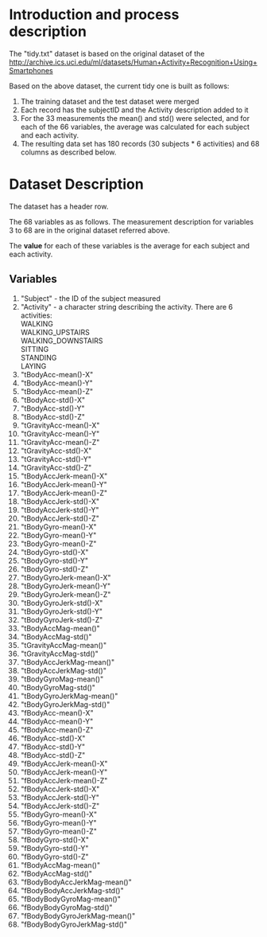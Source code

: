 # Introduction and process description

The "tidy.txt" dataset is based on the original dataset of the http://archive.ics.uci.edu/ml/datasets/Human+Activity+Recognition+Using+Smartphones

Based on the above dataset, the current tidy one is built as follows: 

1. The training dataset and the test dataset were merged
2. Each record has the subjectID and the Activity description added to it
3. For the 33 measurements the mean() and std() were selected, and for each of the 66 variables, the average was calculated for each subject and each activity.
4. The resulting data set has 180 records (30 subjects * 6 activities) and 68 columns as described below.

# Dataset Description

The dataset has a header row.

The 68 variables as as follows. The measurement description for variables 3 to 68 are in the original dataset referred above.

The **value** for each of these variables is the average for each subject and each activity.  

## Variables

1. "Subject" - the ID of the subject measured  
2. "Activity" - a character string describing the activity. There are 6 activities:  
  WALKING  
  WALKING_UPSTAIRS  
  WALKING_DOWNSTAIRS  
  SITTING  
  STANDING  
  LAYING
3. "tBodyAcc-mean()-X"  
4. "tBodyAcc-mean()-Y"  
5. "tBodyAcc-mean()-Z"  
6. "tBodyAcc-std()-X"  
7. "tBodyAcc-std()-Y"  
8. "tBodyAcc-std()-Z"  
9. "tGravityAcc-mean()-X"  
10. "tGravityAcc-mean()-Y"
11. "tGravityAcc-mean()-Z"
12. "tGravityAcc-std()-X"
13. "tGravityAcc-std()-Y"
14. "tGravityAcc-std()-Z"
15. "tBodyAccJerk-mean()-X"
16. "tBodyAccJerk-mean()-Y"
17. "tBodyAccJerk-mean()-Z"
18. "tBodyAccJerk-std()-X"
19. "tBodyAccJerk-std()-Y"
20. "tBodyAccJerk-std()-Z"
21. "tBodyGyro-mean()-X"
22. "tBodyGyro-mean()-Y"
23. "tBodyGyro-mean()-Z"
24. "tBodyGyro-std()-X"
25. "tBodyGyro-std()-Y"
26. "tBodyGyro-std()-Z"
27. "tBodyGyroJerk-mean()-X"
28. "tBodyGyroJerk-mean()-Y"
29. "tBodyGyroJerk-mean()-Z"
30. "tBodyGyroJerk-std()-X"
31. "tBodyGyroJerk-std()-Y"
32. "tBodyGyroJerk-std()-Z"
33. "tBodyAccMag-mean()"
34. "tBodyAccMag-std()"
35. "tGravityAccMag-mean()"
36. "tGravityAccMag-std()"
37. "tBodyAccJerkMag-mean()"
38. "tBodyAccJerkMag-std()"
39. "tBodyGyroMag-mean()"
40. "tBodyGyroMag-std()"
41. "tBodyGyroJerkMag-mean()"
42. "tBodyGyroJerkMag-std()"
43. "fBodyAcc-mean()-X"
44. "fBodyAcc-mean()-Y"
45. "fBodyAcc-mean()-Z"
46. "fBodyAcc-std()-X"
47. "fBodyAcc-std()-Y"
48. "fBodyAcc-std()-Z"
49. "fBodyAccJerk-mean()-X"
50. "fBodyAccJerk-mean()-Y"
51. "fBodyAccJerk-mean()-Z"
52. "fBodyAccJerk-std()-X"
53. "fBodyAccJerk-std()-Y"
54. "fBodyAccJerk-std()-Z"
55. "fBodyGyro-mean()-X"
56. "fBodyGyro-mean()-Y"
57. "fBodyGyro-mean()-Z"
58. "fBodyGyro-std()-X"
59. "fBodyGyro-std()-Y"
60. "fBodyGyro-std()-Z"
61. "fBodyAccMag-mean()"
62. "fBodyAccMag-std()"
63. "fBodyBodyAccJerkMag-mean()"
64. "fBodyBodyAccJerkMag-std()"
65. "fBodyBodyGyroMag-mean()"
66. "fBodyBodyGyroMag-std()"
67. "fBodyBodyGyroJerkMag-mean()"
68. "fBodyBodyGyroJerkMag-std()"



